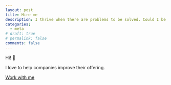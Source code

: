 ```yaml
---
layout: post
title: Hire me
description: I thrive when there are problems to be solved. Could I be a good fit to help your company?
categories:
  - meta
# draft: true
# permalink: false
comments: false
---
```


Hi! 👋

I love to help companies improve their offering.

<div class="flex justify-center mt-6">
  <a href="https://www.linkedin.com/in/brettinternet/" class="p-3 rounded-md text-white bg-green-400 hover_bg-green-500 transition duration-200 font-serif font-medium hover_no-underline shadow-md hover_shadow-xl transform hover_-translate-y-px">Work with me</a>
</div>
